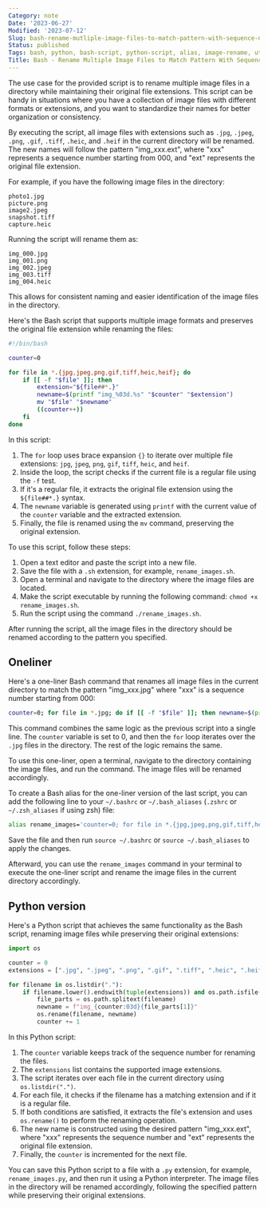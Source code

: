 ```yaml
---
Category: note
Date: '2023-06-27'
Modified: '2023-07-12'
Slug: bash-rename-mutliple-image-files-to-match-pattern-with-sequence-number
Status: published
Tags: bash, python, bash-script, python-script, alias, image-rename, utility script
Title: Bash - Rename Multiple Image Files to Match Pattern With Sequence Number
---
```


The use case for the provided script is to rename multiple image files in a directory while maintaining their original file extensions. This script can be handy in situations where you have a collection of image files with different formats or extensions, and you want to standardize their names for better organization or consistency.

By executing the script, all image files with extensions such as `.jpg`, `.jpeg`, `.png`, `.gif`, `.tiff`, `.heic`, and `.heif` in the current directory will be renamed. The new names will follow the pattern "img_xxx.ext", where "xxx" represents a sequence number starting from 000, and "ext" represents the original file extension.

For example, if you have the following image files in the directory:

```
photo1.jpg
picture.png
image2.jpeg
snapshot.tiff
capture.heic
```

Running the script will rename them as:

```
img_000.jpg
img_001.png
img_002.jpeg
img_003.tiff
img_004.heic
```

This allows for consistent naming and easier identification of the image files in the directory.

Here's the Bash script that supports multiple image formats and preserves the original file extension while renaming the files:

```bash
#!/bin/bash

counter=0

for file in *.{jpg,jpeg,png,gif,tiff,heic,heif}; do
    if [[ -f "$file" ]]; then
        extension="${file##*.}"
        newname=$(printf "img_%03d.%s" "$counter" "$extension")
        mv "$file" "$newname"
        ((counter++))
    fi
done
```

In this script:

1. The `for` loop uses brace expansion `{}` to iterate over multiple file extensions: `jpg`, `jpeg`, `png`, `gif`, `tiff`, `heic`, and `heif`.
2. Inside the loop, the script checks if the current file is a regular file using the `-f` test.
3. If it's a regular file, it extracts the original file extension using the `${file##*.}` syntax.
4. The `newname` variable is generated using `printf` with the current value of the `counter` variable and the extracted extension.
5. Finally, the file is renamed using the `mv` command, preserving the original extension.

To use this script, follow these steps:

1. Open a text editor and paste the script into a new file.
2. Save the file with a `.sh` extension, for example, `rename_images.sh`.
3. Open a terminal and navigate to the directory where the image files are located.
4. Make the script executable by running the following command: `chmod +x rename_images.sh`.
5. Run the script using the command `./rename_images.sh`.

After running the script, all the image files in the directory should be renamed according to the pattern you specified.

## Oneliner

Here's a one-liner Bash command that renames all image files in the current directory to match the pattern "img_xxx.jpg" where "xxx" is a sequence number starting from 000:

```bash
counter=0; for file in *.jpg; do if [[ -f "$file" ]]; then newname=$(printf "img_%03d.jpg" "$counter"); mv "$file" "$newname"; ((counter++)); fi; done
```

This command combines the same logic as the previous script into a single line. The `counter` variable is set to 0, and then the `for` loop iterates over the `.jpg` files in the directory. The rest of the logic remains the same.

To use this one-liner, open a terminal, navigate to the directory containing the image files, and run the command. The image files will be renamed accordingly.

To create a Bash alias for the one-liner version of the last script, you can add the following line to your `~/.bashrc` or `~/.bash_aliases` (`.zshrc` or `~/.zsh_aliases` if using zsh) file:

```bash
alias rename_images='counter=0; for file in *.{jpg,jpeg,png,gif,tiff,heic,heif}; do if [[ -f "$file" ]]; then extension="${file##*.}"; newname=$(printf "img_%03d.%s" "$counter" "$extension"); mv "$file" "$newname"; ((counter++)); fi; done'
```

Save the file and then run `source ~/.bashrc` or `source ~/.bash_aliases` to apply the changes.

Afterward, you can use the `rename_images` command in your terminal to execute the one-liner script and rename the image files in the current directory accordingly.

## Python version

Here's a Python script that achieves the same functionality as the Bash script, renaming image files while preserving their original extensions:

```python
import os

counter = 0
extensions = [".jpg", ".jpeg", ".png", ".gif", ".tiff", ".heic", ".heif"]

for filename in os.listdir("."):
    if filename.lower().endswith(tuple(extensions)) and os.path.isfile(filename):
        file_parts = os.path.splitext(filename)
        newname = f"img_{counter:03d}{file_parts[1]}"
        os.rename(filename, newname)
        counter += 1
```

In this Python script:

1. The `counter` variable keeps track of the sequence number for renaming the files.
2. The `extensions` list contains the supported image extensions.
3. The script iterates over each file in the current directory using `os.listdir(".")`.
4. For each file, it checks if the filename has a matching extension and if it is a regular file.
5. If both conditions are satisfied, it extracts the file's extension and uses `os.rename()` to perform the renaming operation.
6. The new name is constructed using the desired pattern "img_xxx.ext", where "xxx" represents the sequence number and "ext" represents the original file extension.
7. Finally, the `counter` is incremented for the next file.

You can save this Python script to a file with a `.py` extension, for example, `rename_images.py`, and then run it using a Python interpreter. The image files in the directory will be renamed accordingly, following the specified pattern while preserving their original extensions.
